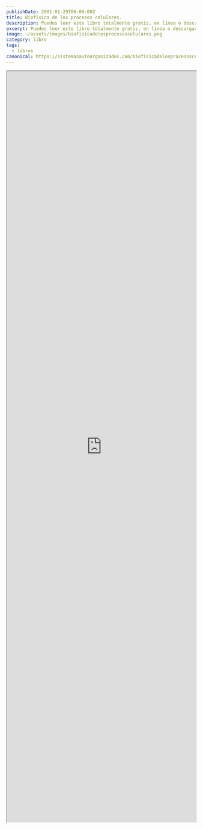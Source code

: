 ```yaml
---
publishDate: 2001-01-29T00:00:00Z
title: Biofísica de los procesos celulares.
description: Puedes leer este libro totalmente gratis, en línea o descargarlo.
excerpt: Puedes leer este libro totalmente gratis, en línea o descargarlo.
image: ~/assets/images/biofisicadelosprocesoscelulares.png
category: libro
tags:
  - libros
canonical: https://sistemasautoorganizados.com/biofisicadelosprocesoscelulares
---
```

<iframe src="https://drive.google.com/file/d/1q9M_pdDlKLmTFwLofSpTv2aaT1TmU9xY/preview" width="100%" height="2000px" ></iframe>
